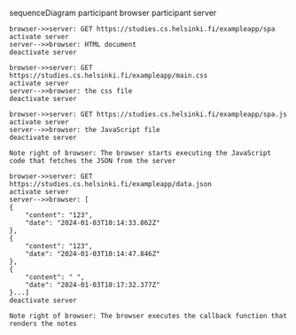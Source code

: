 sequenceDiagram
    participant browser
    participant server
    
    browser->>server: GET https://studies.cs.helsinki.fi/exampleapp/spa
    activate server
    server-->>browser: HTML document
    deactivate server
    
    browser->>server: GET https://studies.cs.helsinki.fi/exampleapp/main.css
    activate server
    server-->>browser: the css file
    deactivate server
    
    browser->>server: GET https://studies.cs.helsinki.fi/exampleapp/spa.js
    activate server
    server-->>browser: the JavaScript file
    deactivate server
    
    Note right of browser: The browser starts executing the JavaScript code that fetches the JSON from the server
    
    browser->>server: GET https://studies.cs.helsinki.fi/exampleapp/data.json
    activate server
    server-->>browser: [
    {
        "content": "123",
        "date": "2024-01-03T10:14:33.862Z"
    },
    {
        "content": "123",
        "date": "2024-01-03T10:14:47.846Z"
    },
    {
        "content": " ",
        "date": "2024-01-03T10:17:32.377Z"
    }...]
    deactivate server    

    Note right of browser: The browser executes the callback function that renders the notes 